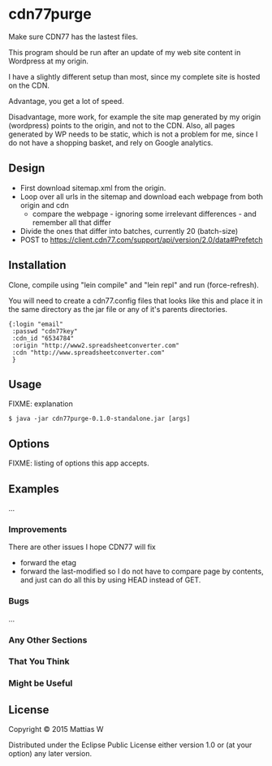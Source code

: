 
# cdn77purge

Make sure CDN77 has the lastest files.

This program should be run after an update of my web site content in Wordpress at my origin.

I have a slightly different setup than most, since my complete site is hosted on the CDN.

Advantage, you get a lot of speed.

Disadvantage, more work, for example the site map generated by my origin (wordpress) points to the origin, and not to the CDN. Also, all pages generated by WP needs to be static, which is not a problem for me, since I do not have a shopping basket, and rely on Google analytics.

## Design

 * First download sitemap.xml from the origin.
 * Loop over all urls in the sitemap and download each webpage from both origin and cdn
   * compare the webpage - ignoring some irrelevant differences - and remember all that differ
 * Divide the ones that differ into batches, currently 20 (batch-size)
 * POST to https://client.cdn77.com/support/api/version/2.0/data#Prefetch

## Installation

Clone, compile using "lein compile" and "lein repl" and run (force-refresh).

You will need to create a cdn77.config files that looks like this and place it in the same directory as the jar file or any of it's parents directories.

```
{:login "email"
 :passwd "cdn77key"
 :cdn_id "6534784"
 :origin "http://www2.spreadsheetconverter.com"
 :cdn "http://www.spreadsheetconverter.com"
 }	
```

## Usage

FIXME: explanation

    $ java -jar cdn77purge-0.1.0-standalone.jar [args]

## Options

FIXME: listing of options this app accepts.

## Examples

...

### Improvements

There are other issues I hope CDN77 will fix
 * forward the etag
 * forward the last-modified
so I do not have to compare page by contents, and just can do all this by using HEAD instead of GET.

### Bugs

...


### Any Other Sections
### That You Think
### Might be Useful

## License

Copyright © 2015 Mattias W

Distributed under the Eclipse Public License either version 1.0 or (at
your option) any later version.
